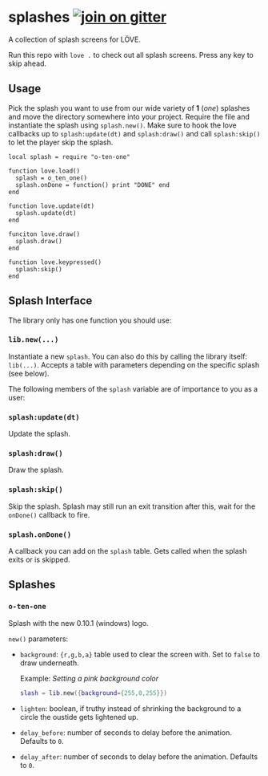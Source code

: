 splashes [![join on gitter](https://badges.gitter.im/love2d-community/splashes.svg)](https://gitter.im/love2d-community/splashes)
========
A collection of splash screens for LÖVE.

Run this repo with `love .` to check out all splash screens.
Press any key to skip ahead.

Usage
-----
Pick the splash you want to use from our wide variety of **1** (*one*) splashes and move the directory somewhere into your project.
Require the file and instantiate the splash using `splash.new()`.
Make sure to hook the love callbacks up to `splash:update(dt)` and `splash:draw()` and call `splash:skip()` to let the player skip the splash.

    local splash = require "o-ten-one"
    
    function love.load()
      splash = o_ten_one()
      splash.onDone = function() print "DONE" end
    end
    
    function love.update(dt)
      splash.update(dt)
    end
    
    funciton love.draw()
      splash.draw()
    end
    
    function love.keypressed()
      splash:skip()
    end

Splash Interface
----------------

The library only has one function you should use:

### `lib.new(...)`
Instantiate a new `splash`.
You can also do this by calling the library itself: `lib(...)`.
Accepts a table with parameters depending on the specific splash (see below).

The following members of the `splash` variable are of importance to you as a user:

### `splash:update(dt)`
Update the splash.

### `splash:draw()`
Draw the splash.

### `splash:skip()`
Skip the splash.
Splash may still run an exit transition after this, wait for the `onDone()` callback to fire.

### `splash.onDone()`
A callback you can add on the `splash` table.
Gets called when the splash exits or is skipped.

Splashes
--------

### `o-ten-one`
Splash with the new 0.10.1 (windows) logo.

`new()` parameters:

* `background`: `{r,g,b,a}` table used to clear the screen with.
  Set to `false` to draw underneath.

  Example: _Setting a pink background color_

  ```lua
  slash = lib.new({background={255,0,255}})
  ```

* `lighten`: boolean, if truthy instead of shrinking the background to a circle the oustide gets lightened up.

* `delay_before`: number of seconds to delay before the animation.
  Defaults to `0`.

* `delay_after`: number of seconds to delay before the animation.
  Defaults to `0`.
